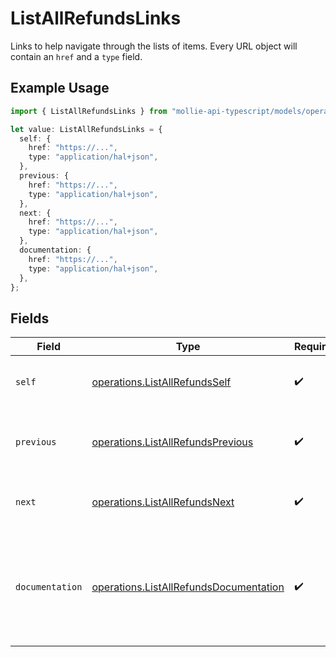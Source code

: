 # ListAllRefundsLinks

Links to help navigate through the lists of items. Every URL object will contain an `href` and a `type` field.

## Example Usage

```typescript
import { ListAllRefundsLinks } from "mollie-api-typescript/models/operations";

let value: ListAllRefundsLinks = {
  self: {
    href: "https://...",
    type: "application/hal+json",
  },
  previous: {
    href: "https://...",
    type: "application/hal+json",
  },
  next: {
    href: "https://...",
    type: "application/hal+json",
  },
  documentation: {
    href: "https://...",
    type: "application/hal+json",
  },
};
```

## Fields

| Field                                                                                            | Type                                                                                             | Required                                                                                         | Description                                                                                      |
| ------------------------------------------------------------------------------------------------ | ------------------------------------------------------------------------------------------------ | ------------------------------------------------------------------------------------------------ | ------------------------------------------------------------------------------------------------ |
| `self`                                                                                           | [operations.ListAllRefundsSelf](../../models/operations/listallrefundsself.md)                   | :heavy_check_mark:                                                                               | The URL to the current set of items.                                                             |
| `previous`                                                                                       | [operations.ListAllRefundsPrevious](../../models/operations/listallrefundsprevious.md)           | :heavy_check_mark:                                                                               | The previous set of items, if available.                                                         |
| `next`                                                                                           | [operations.ListAllRefundsNext](../../models/operations/listallrefundsnext.md)                   | :heavy_check_mark:                                                                               | The next set of items, if available.                                                             |
| `documentation`                                                                                  | [operations.ListAllRefundsDocumentation](../../models/operations/listallrefundsdocumentation.md) | :heavy_check_mark:                                                                               | In v2 endpoints, URLs are commonly represented as objects with an `href` and `type` field.       |